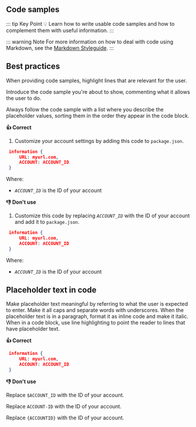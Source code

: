 ## Code samples

::: tip Key Point
:bulb: Learn how to write usable code samples and how to complement them with useful information.
:::

::: warning Note
For more information on how to deal with code using Markdown, see the [Markdown Styleguide](https://ocular-d.github.io/styleguide-markdown/code.html "Link to ocular-d Markdown Styleguide").
:::

## Best practices

When providing code samples, highlight lines that are relevant for the user.

Introduce the code sample you're about to show, commenting what it allows the user to do.

Always follow the code sample with a list where you describe the placeholder values, sorting them in the order they appear in the code block.

**:thumbsup: Correct**

1. Customize your account settings by adding this code to `package.json`.

```json {3}
 information {
     URL: myurl.com,
     ACCOUNT: ACCOUNT_ID
 }
```
Where:

- *`ACCOUNT_ID`* is the ID of your account

**:thumbsdown: Don't use**

1. Customize this code by replacing *`ACCOUNT_ID`* with the ID of your account and add it to `package.json`.

```json
 information {
     URL: myurl.com,
     ACCOUNT: ACCOUNT_ID
 }
```
Where:

- *`ACCOUNT_ID`* is the ID of your account

## Placeholder text in code

Make placeholder text meaningful by referring to what the user is expected to enter. Make it all caps and separate words with underscores. When the placeholder text is in a paragraph, format it as inline code and make it italic. When in a code block, use line highlighting to point the reader to lines that have placeholder text.

**:thumbsup: Correct**

```json {3}
 information {
     URL: myurl.com,
     ACCOUNT: ACCOUNT_ID
 }
```

**:thumbsdown: Don't use**

Replace `$ACCOUNT_ID` with the ID of your account.

Replace `ACCOUNT-ID` with the ID of your account.

Replace `{ACCOUNTID}` with the ID of your account.